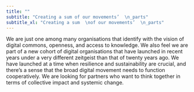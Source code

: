```yaml
---
title: ""
subtitle: "Creating a sum of our movements’  \n_parts"
subtitle_xl: "Creating a sum  \nof our movements’  \n_parts"
---
```

We are just one among many organisations that identify with the vision of digital commons, openness, and access to knowledge. We also feel we are part of a new cohort of digital organisations that have launched in recent years under a very different zeitgeist than that of twenty years ago. We have launched at a time when resilience and sustainability are crucial, and there’s a sense that the broad digital movement needs to function cooperatively. We are looking for partners who want to think together in terms of collective impact and systemic change.